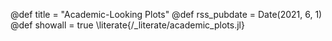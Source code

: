 @def title = "Academic-Looking Plots"
@def rss_pubdate = Date(2021, 6, 1)
@def showall = true
\literate{/_literate/academic_plots.jl}